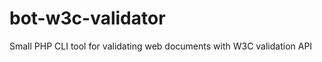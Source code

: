bot-w3c-validator
=================

Small PHP CLI tool for  validating web documents with W3C validation API
